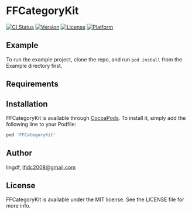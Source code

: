 # FFCategoryKit

[![CI Status](http://img.shields.io/travis/lingdf/FFCategoryKit.svg?style=flat)](https://travis-ci.org/lingdf/FFCategoryKit)
[![Version](https://img.shields.io/cocoapods/v/FFCategoryKit.svg?style=flat)](http://cocoapods.org/pods/FFCategoryKit)
[![License](https://img.shields.io/cocoapods/l/FFCategoryKit.svg?style=flat)](http://cocoapods.org/pods/FFCategoryKit)
[![Platform](https://img.shields.io/cocoapods/p/FFCategoryKit.svg?style=flat)](http://cocoapods.org/pods/FFCategoryKit)

## Example

To run the example project, clone the repo, and run `pod install` from the Example directory first.

## Requirements

## Installation

FFCategoryKit is available through [CocoaPods](http://cocoapods.org). To install
it, simply add the following line to your Podfile:

```ruby
pod 'FFCategoryKit'
```

## Author

lingdf, lfidc2008@gmail.com

## License

FFCategoryKit is available under the MIT license. See the LICENSE file for more info.
